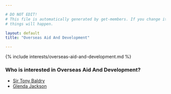 ```yaml
---

# DO NOT EDIT!
# This file is automatically generated by get-members. If you change it, bad
# things will happen.

layout: default
title: "Overseas Aid And Development"

---
```


{% include interests/overseas-aid-and-development.md %}

### Who is interested in Overseas Aid And Development?


* [Sir Tony Baldry](../members/sir-tony-baldry.html)
* [Glenda Jackson](../members/glenda-jackson.html)

